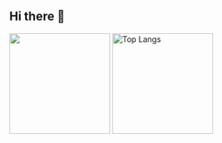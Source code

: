 ## Hi there 👋

<div>
    <img height="180em" src="https://github-readme-stats.vercel.app/api?username=importRoberto&show_icons=true&theme=transparent"/>
    <img height="180em" src="https://github-readme-stats.vercel.app/api/top-langs/?username=importRoberto&size_weight=0.5&count_weight=0.5&theme=transparent" alt="Top Langs"/>
</div>
